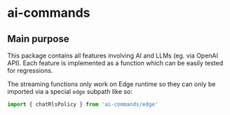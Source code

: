 # ai-commands

## Main purpose

This package contains all features involving AI and LLMs (eg. via OpenAI API).
Each feature is implemented as a function which can be easily tested for regressions.

The streaming functions only work on Edge runtime so they can only be imported via a special `edge` subpath like so:

```ts
import { chatRlsPolicy } from 'ai-commands/edge'
```
